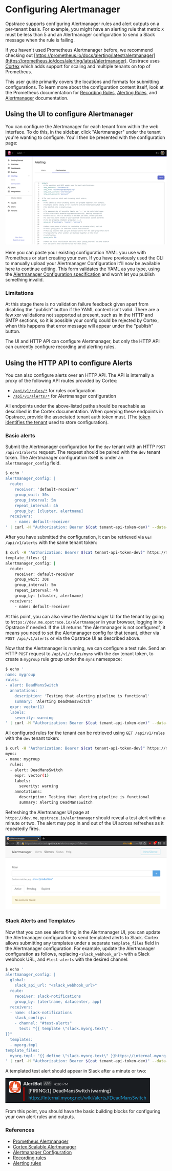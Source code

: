 # Configuring Alertmanager

Opstrace supports configuring Alertmanager rules and alert outputs on a per-tenant basis.
For example, you might have an alerting rule that metric `X` must be less than 5 and an Alertmanager configuration to send a Slack message when the rule is failing.

If you haven't used Prometheus Alertmanager before, we recommend checking out [https://prometheus.io/docs/alerting/latest/alertmanager](https://prometheus.io/docs/alerting/latest/alertmanager).
Opstrace uses [Cortex](https://cortexmetrics.io) which adds support for scaling and multiple tenants on top of Prometheus.

This user guide primarily covers the locations and formats for submitting configurations.
To learn more about the configuration content itself, look at the Prometheus documentation for [Recording Rules](https://prometheus.io/docs/prometheus/latest/configuration/recording_rules), [Alerting Rules](https://prometheus.io/docs/prometheus/latest/configuration/alerting_rules), and [Alertmanager](https://www.prometheus.io/docs/alerting/latest/alertmanager) documentation.

## Using the UI to configure Alertmanager

You can configure the Alertmanager for each tenant from within the web interface.
To do this, in the sidebar, click "Alertmanager" under the tenant you're wanting to configure.
You'll then be presented with the configuration page:

![alertmanager ui example](../../assets/opstrace-alertmanager-configuration.png)

Here you can paste your existing configuration YAML you use with Prometheus or start creating your own.
If you have previously used the CLI to manually upload your Alertmanager Configuration it'll now be available here to continue editing.
This form validates the YAML as you type, using the [Alertmanager Configuration specification](https://www.prometheus.io/docs/alerting/latest/configuration) and won't let you publish something invalid.

### Limitations

At this stage there is no validation failure feedback given apart from disabling the "publish" button if the YAML content isn't valid.
There are a few xor validations not supported at present, such as in the HTTP and SMTP sections, so it is possible your config could be rejected by Cortex, when this happens that error message will appear under the "publish" button.

The UI and HTTP API can configure Alertmanager, but only the HTTP API can currently configure recording and alerting rules.

## Using the HTTP API to configure Alerts

You can also configure alerts over an HTTP API.
The API is internally a proxy of the following API routes provided by Cortex:

* [`/api/v1/rules/*`](https://cortexmetrics.io/docs/api/#list-rule-groups) for rules configuration
* [`/api/v1/alerts/*`](https://cortexmetrics.io/docs/api/#get-alertmanager-configuration) for Alertmanager configuration

All endpoints under the above-listed paths should be reachable as described in the Cortex documentation.
When querying these endpoints in Opstrace, provide the associated tenant auth token must.
(The [token identifies the tenant](https://opstrace.com/docs/references/concepts#data-api) used to store configuration).

### Basic alerts

Submit the Alertmanager configuration for the `dev` tenant with an HTTP `POST /api/v1/alerts` request.
The request should be paired with the `dev` tenant token.
The Alertmanager configuration itself is under an `alertmanager_config` field.

```bash
$ echo '
alertmanager_config: |
  route:
    receiver: 'default-receiver'
    group_wait: 30s
    group_interval: 5m
    repeat_interval: 4h
    group_by: [cluster, alertname]
  receivers:
    - name: default-receiver
' | curl -H "Authorization: Bearer $(cat tenant-api-token-dev)" --data-binary @- https://me.opstrace.io/api/v1/alerts
```

After you have submitted the configuration, it can be retrieved via  `GET /api/v1/alerts` with the same tenant token:

```bash
$ curl -H "Authorization: Bearer $(cat tenant-api-token-dev)" https://me.opstrace.io/api/v1/alerts
template_files: {}
alertmanager_config: |
  route:
    receiver: default-receiver
    group_wait: 30s
    group_interval: 5m
    repeat_interval: 4h
    group_by: [cluster, alertname]
  receivers:
    - name: default-receiver
```

At this point, you can also view the Alertmanager UI for the tenant by going to `https://dev.me.opstrace.io/alertmanager` in your browser, logging in to Opstrace if needed.
If the UI returns "the Alertmanager is not configured", it means you need to set the Alertmanager config for that tenant, either via `POST /api/v1/alerts` or via the Opstrace UI as described above.

Now that the Alertmanager is running, we can configure a test rule.
Send an HTTP `POST` request to `/api/v1/rules/myns` with the `dev` tenant token, to create a `mygroup` rule group under the `myns` namespace:

```bash
$ echo '
name: mygroup
rules:
- alert: DeadMansSwitch
  annotations:
    description: 'Testing that alerting pipeline is functional'
    summary: 'Alerting DeadMansSwitch'
  expr: vector(1)
  labels:
    severity: warning
' | curl -H "Authorization: Bearer $(cat tenant-api-token-dev)" --data-binary @- https://me.opstrace.io/api/v1/rules/myns
```

All configured rules for the tenant can be retrieved using `GET /api/v1/rules` with the `dev` tenant token:

```bash
$ curl -H "Authorization: Bearer $(cat tenant-api-token-dev)" https://me.opstrace.io/api/v1/rules
myns:
- name: mygroup
  rules:
  - alert: DeadMansSwitch
    expr: vector(1)
    labels:
      severity: warning
    annotations:
      description: Testing that alerting pipeline is functional
      summary: Alerting DeadMansSwitch
```

Refreshing the Alertmanager UI page at `https://dev.me.opstrace.io/alertmanager` should reveal a test alert within a minute or two.
The alert may pop in and out of the UI across refreshes as it repeatedly fires.

![alt_text](../../assets/opstrace-tenant-alertmanager-ui.png)

### Slack Alerts and Templates

Now that you can see alerts firing in the Alertmanager UI, you can update the Alertmanager configuration to send templated alerts to Slack.
Cortex allows submitting any templates under a separate `template_files` field in the Alertmanager configuration.
For example, update the Alertmanager configuration as follows, replacing `<slack_webhook_url>` with a Slack webhook URL, and `#test-alerts` with the desired channel:

```bash
$ echo '
alertmanager_config: |
  global:
    slack_api_url: "<slack_webhook_url>"
  route:
    receiver: slack-notifications
    group_by: [alertname, datacenter, app]
  receivers:
  - name: slack-notifications
    slack_configs:
    - channel: "#test-alerts"
      text: "{{ template \"slack.myorg.text\" .
}}"
  templates:
  - myorg.tmpl
template_files:
  myorg.tmpl: "{{ define \"slack.myorg.text\" }}https://internal.myorg.net/wiki/alerts/{{ .GroupLabels.app }}/{{ .GroupLabels.alertname }}{{ end }}"
' | curl -H "Authorization: Bearer $(cat tenant-api-token-dev)" --data-binary @- https://me.opstrace.io/api/v1/alerts
```

A templated test alert should appear in Slack after a minute or two:

![slack alert firing example](../../assets/opstrace-alertmanager-slack.png)

From this point, you should have the basic building blocks for configuring your own alert rules and outputs.

### References

* [Prometheus Alertmanager](https://www.prometheus.io/docs/alerting/latest/alertmanager)
* [Cortex Scalable Alertmanager](https://cortexmetrics.io/docs/proposals/scalable-alertmanager)
* [Alertmanager Configuration](https://www.prometheus.io/docs/alerting/latest/configuration)
* [Recording rules](https://prometheus.io/docs/prometheus/latest/configuration/recording_rules)
* [Alerting rules](https://prometheus.io/docs/prometheus/latest/configuration/alerting_rules)
